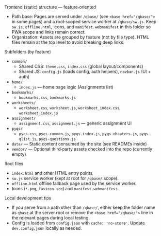 Frontend (static) structure — feature‑oriented

- Path base: Pages are served under `/qbase/` (see `<base href="/qbase/">` in some pages) and a root‑scoped service worker at `/qbase/sw.js`. Keep `sw.js`, `offline.html`, icons, and `manifest.webmanifest` in this folder so PWA scope and links remain correct.
- Organization: Assets are grouped by feature (not by file type). HTML files remain at the top level to avoid breaking deep links.

Subfolders (by feature)

- `common/`
  - Shared CSS: `theme.css`, `index.css` (global layout/components)
  - Shared JS: `config.js` (loads config, auth helpers), `navbar.js` (UI + auth)
- `home/`
  - `index.js` — home page logic (Assignments list)
- `bookmarks/`
  - `bookmarks.css`, `bookmarks.js`
- `worksheets/`
  - `worksheet.css`, `worksheet.js`, `worksheet_index.css`, `worksheet_index.js`
- `assignment/`
  - `assignment.css`, `assignment.js` — generic assignment UI
- `pyqs/`
  - `pyqs.css`, `pyqs-common.js`, `pyqs-index.js`, `pyqs-chapters.js`, `pyqs-qlist.js`, `pyqs-questions.js`
- `data/` — Static content consumed by the site (see READMEs inside)
- `vendor/` — Optional third‑party assets checked into the repo (currently empty)

Root files

- `index.html` and other HTML entry points.
- `sw.js` service worker (kept at root for `/qbase/` scope).
- `offline.html` offline fallback page used by the service worker.
- Icons (`*.png`, `favicon.ico`) and `manifest.webmanifest`.

Local development tips

- If you serve from a path other than `/qbase/`, either keep the folder name as `qbase` at the server root or remove the `<base href="/qbase/">` line in the relevant pages during local testing.
- Config is loaded from `config.json` with `cache: 'no-store'`. Update `dev.config.json` locally as needed.
